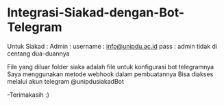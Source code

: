 # Integrasi-Siakad-dengan-Bot-Telegram

Untuk Siakad :
  Admin :
    username : info@unipdu.ac.id
    pass : admin
    tidak di centang dua-duannya
    
File yang diluar folder siaka adalah file untuk konfigurasi bot telegramnya
Saya menggunakan metode webhook dalam pembuatannya
Bisa diakses melalui akun telegram @unipdusiakadBot

-Terimakasih :)
